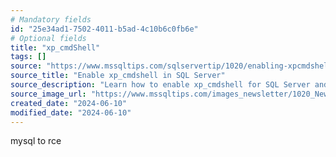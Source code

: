 ```yaml
---
# Mandatory fields
id: "25e34ad1-7502-4011-b5ad-4c10b6c0fb6e"
# Optional fields
title: "xp_cmdShell"
tags: []
source: "https://www.mssqltips.com/sqlservertip/1020/enabling-xpcmdshell-in-sql-server/?source=post_page-----daebcb56d9bc--------------------------------"
source_title: "Enable xp_cmdshell in SQL Server"
source_description: "Learn how to enable xp_cmdshell for SQL Server and some of the errors you may encounter when using xp_cmdshell as well as how to disable xp_cmdshell."
source_image_url: "https://www.mssqltips.com/images_newsletter/1020_NewsletterImage.png"
created_date: "2024-06-10"
modified_date: "2024-06-10"
---
```

mysql to rce